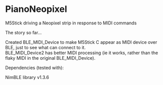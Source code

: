 # PianoNeopixel
M5Stick driving a Neopixel strip in response to MIDI commands   

The story so far...   

Created BLE_MIDI_Device to make M5Stick C appear as MIDI device over BLE, just to see what can connect to it.  
BLE_MIDI_Device2 has better MIDI processing (ie it works, rather than the flaky MIDI in the original BLE_MIDI_Device).   

Dependencies (tested with):   

NimBLE library v1.3.6

